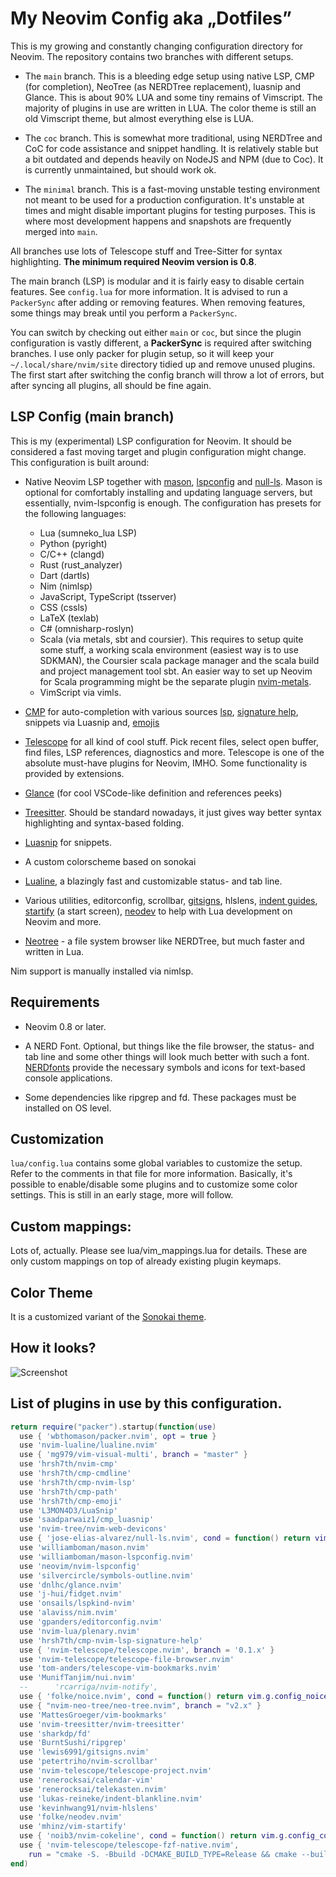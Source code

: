 # My Neovim Config aka „Dotfiles”

This is my growing and constantly changing configuration directory for Neovim. The repository contains 
two branches with different setups.

- The `main` branch. This is a bleeding edge setup using native LSP, CMP (for completion), NeoTree 
  (as NERDTree replacement), luasnip and Glance. This is about 90% LUA and some tiny remains of 
  Vimscript. The majority of plugins in use are written in LUA. The color theme is still an old Vimscript 
  theme, but almost everything else is LUA.

- The `coc` branch. This is somewhat more traditional, using NERDTree and CoC for code assistance and 
  snippet handling. It is  relatively stable but a bit outdated and depends heavily on NodeJS and NPM 
  (due to Coc). It is currently unmaintained, but should work ok.

- The `minimal` branch. This is a fast-moving unstable testing environment not meant to be used for a 
  production configuration. It's unstable at times and might disable important plugins for testing 
  purposes. This is where most development happens and snapshots are frequently merged into `main`.

All branches use lots of Telescope stuff and Tree-Sitter for syntax highlighting. **The minimum required 
Neovim version is 0.8**.

The main branch (LSP) is modular and it is fairly easy to disable certain features. See `config.lua` for 
more information. It is advised to run a `PackerSync` after adding or removing features. When removing 
features, some things may break until you perform a `PackerSync`.

You can switch by checking out either `main` or `coc`, but since the plugin configuration is vastly 
different, a **PackerSync** is required after switching branches. I use only packer for plugin setup, so 
it will keep your `~/.local/share/nvim/site` directory tidied up and remove unused plugins. The first 
start after switching the config branch will throw a lot of errors, but after syncing all plugins, all 
should be fine again.

## LSP Config (main branch)

This is my (experimental) LSP configuration for Neovim. It should be considered a fast moving target and 
plugin configuration might change. This configuration is built around:

* Native Neovim LSP together with [mason](https://github.com/williamboman/mason.nvim), 
  [lspconfig](https://github.com/neovim/nvim-lspconfig) and 
  [null-ls](https://github.com/jose-elias-alvarez/null-ls.nvim). Mason is optional for comfortably
  installing and updating language servers, but essentially, nvim-lspconfig is enough.
  The configuration has presets for the following languages:

  * Lua (sumneko_lua LSP)
  * Python (pyright)
  * C/C++  (clangd)
  * Rust   (rust_analyzer)
  * Dart   (dartls)
  * Nim    (nimlsp)
  * JavaScript, TypeScript (tsserver)
  * CSS    (cssls)
  * LaTeX  (texlab)
  * C# (omnisharp-roslyn)
  * Scala (via metals, sbt and coursier). This requires to setup quite some stuff, a working scala 
    environment (easiest way is to use SDKMAN), the Coursier scala package manager and the scala build 
    and project management tool sbt. An easier way to set up Neovim for Scala programming might be the 
    separate plugin [nvim-metals](https://github.com/scalameta/nvim-metals).
  * VimScript via vimls.


* [CMP](https://github.com/hrsh7th/nvim-cmp) for auto-completion with various sources 
  [lsp](https://github.com/hrsh7th/cmp-nvim-lsp), [signature 
  help](https://github.com/hrsh7th/cmp-nvim-lsp-signature-help), snippets via Luasnip and, 
  [emojis](https://github.com/hrsh7th/cmp-emoji) 

* [Telescope](https://github.com/nvim-telescope/telescope.nvim) for all kind of cool stuff. Pick recent 
  files, select open buffer, find files, LSP references, diagnostics and more. Telescope is one of the 
  absolute must-have plugins for Neovim, IMHO. Some functionality is provided by extensions.

* [Glance](https://github.com/DNLHC/glance.nvim) (for cool VSCode-like definition and references peeks)

* [Treesitter](https://github.com/nvim-treesitter). Should be standard nowadays, it just gives way better 
  syntax highlighting and syntax-based folding.

* [Luasnip](https://github.com/L3MON4D3/LuaSnip) for snippets.

* A custom colorscheme based on sonokai

* [Lualine](https://github.com/nvim-lualine/lualine.nvim), a blazingly fast and customizable status- and 
  tab line.
  
* Various utilities, editorconfig, scrollbar, [gitsigns](https://github.com/lewis6991/gitsigns.nvim), 
  hlslens, [indent guides](https://github.com/lukas-reineke/indent-blankline.nvim), 
  [startify](https://github.com/mhinz/vim-startify) (a start screen), 
  [neodev](https://github.com/folke/neodev.nvim) to help with Lua development on Neovim and more.

* [Neotree](https://github.com/nvim-neo-tree/neo-tree.nvim) - a file system browser like NERDTree, but 
  much faster and written in Lua.

Nim support is manually installed via nimlsp.

## Requirements

* Neovim 0.8 or later.

* A NERD Font. Optional, but things like the file browser, the status- and tab line and some other things 
  will look much better with such a font. [NERDfonts](https://www.nerdfonts.com/) provide the necessary 
  symbols and icons for text-based console applications.

* Some dependencies like ripgrep and fd. These packages must be installed on OS level.

## Customization

`lua/config.lua` contains some global variables to customize the setup. Refer to the comments in that 
file for more information. Basically, it's possible to enable/disable some plugins and to customize some 
color settings. This is still in an early stage, more will follow.

## Custom mappings:

Lots of, actually. Please see lua/vim_mappings.lua for details. These are only custom mappings on top of 
already existing plugin keymaps.

## Color Theme

It is a customized variant of the [Sonokai theme](https://github.com/sainnhe/sonokai).

## How it looks?

![Screenshot](https://i.imgur.com/pg4hdkL.png)

## List of plugins in use by this configuration.

```lua
return require("packer").startup(function(use)
  use { 'wbthomason/packer.nvim', opt = true }
  use 'nvim-lualine/lualine.nvim'
  use { 'mg979/vim-visual-multi', branch = "master" }
  use 'hrsh7th/nvim-cmp'
  use 'hrsh7th/cmp-cmdline'
  use 'hrsh7th/cmp-nvim-lsp'
  use 'hrsh7th/cmp-path'
  use 'hrsh7th/cmp-emoji'
  use 'L3MON4D3/LuaSnip'
  use 'saadparwaiz1/cmp_luasnip'
  use 'nvim-tree/nvim-web-devicons'
  use { 'jose-elias-alvarez/null-ls.nvim', cond = function() return vim.g.config_null_ls end }
  use 'williamboman/mason.nvim'
  use 'williamboman/mason-lspconfig.nvim'
  use 'neovim/nvim-lspconfig'
  use 'silvercircle/symbols-outline.nvim'
  use 'dnlhc/glance.nvim'
  use 'j-hui/fidget.nvim'
  use 'onsails/lspkind-nvim'
  use 'alaviss/nim.nvim'
  use 'gpanders/editorconfig.nvim'
  use 'nvim-lua/plenary.nvim'
  use 'hrsh7th/cmp-nvim-lsp-signature-help'
  use { 'nvim-telescope/telescope.nvim', branch = '0.1.x' }
  use 'nvim-telescope/telescope-file-browser.nvim'
  use 'tom-anders/telescope-vim-bookmarks.nvim'
  use 'MunifTanjim/nui.nvim'
  --      'rcarriga/nvim-notify',
  use { 'folke/noice.nvim', cond = function() return vim.g.config_noice end }
  use { "nvim-neo-tree/neo-tree.nvim", branch = "v2.x" }
  use 'MattesGroeger/vim-bookmarks'
  use 'nvim-treesitter/nvim-treesitter'
  use 'sharkdp/fd'
  use 'BurntSushi/ripgrep'
  use 'lewis6991/gitsigns.nvim'
  use 'petertriho/nvim-scrollbar'
  use 'nvim-telescope/telescope-project.nvim'
  use 'renerocksai/calendar-vim'
  use 'renerocksai/telekasten.nvim'
  use 'lukas-reineke/indent-blankline.nvim'
  use 'kevinhwang91/nvim-hlslens'
  use 'folke/neodev.nvim'
  use 'mhinz/vim-startify'
  use { 'noib3/nvim-cokeline', cond = function() return vim.g.config_cokeline end }
  use { 'nvim-telescope/telescope-fzf-native.nvim',
    run = "cmake -S. -Bbuild -DCMAKE_BUILD_TYPE=Release && cmake --build build --config Release && cmake --install build --prefix build" }
end)
```